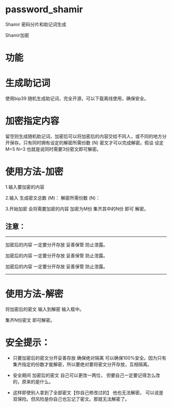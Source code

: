 # password_shamir
Shamir 密码分片和助记词生成

Shamir加密

# 功能

# 生成助记词

使用bip39 随机生成助记词，完全开源，可以下载离线使用，确保安全。

# 加密指定内容

留空则生成随机助记词，加密后可以将加密后的内容交给不同人，或不同的地方分开保存。只有同时拥有设定的解密所需份数 (N) 密文才可以完成解密。假设 设定M=5 N=3 也就是说同时需要3份密文即可解密。

# 使用方法-加密

1.输入要加密的内容

2.输入 生成密文总数 (M)： 解密所需份数 (N)：

3.开始加密  会将需要加密的内容 加密为M份 集齐其中的N份 即可 解密。

## 注意：

---

加密后的内容 一定要分开存放 妥善保管 防止泄露。

加密后的内容 一定要分开存放 妥善保管 防止泄露。

加密后的内容 一定要分开存放 妥善保管 防止泄露。

---

# 使用方法-解密

将加密后的密文 输入到解密 输入框中。

集齐N份密文 即可解密。


# 安全提示：

- 只要加密后的密文分开妥善存放  确保绝对隔离  可以确保100%安全。因为只有集齐指定的份数才能解密，所以要绝对要将密文分开存放，互相隔离。

- 安全期间 加密后的密文 自己可以更改一两位，  但要自己一定要记得怎么改的，原来的是什么。
  
- 这样即使别人拿到了全部密文【你自己修改过的】 他也无法解密。 可以说是双保险。但风险是你自己也忘记了密文。那就无法解密了。

